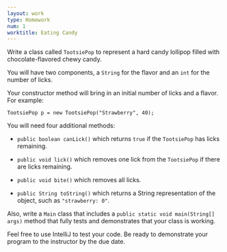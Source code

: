 ```yaml
---
layout: work
type: Homework
num: 1
worktitle: Eating Candy
---
```


Write a class called `TootsiePop` to represent a hard candy lollipop filled with
chocolate-flavored chewy candy.

You will have two components, a `String` for the flavor and an `int` for the number of licks.

Your constructor method will bring in an initial number of licks and a flavor.
For example:

    TootsiePop p = new TootsiePop("Strawberry", 40);

You will need four additional methods:

* `public boolean canLick()` which returns `true` if the `TootsiePop` has licks remaining.

* `public void lick()` which removes one lick from the `TootsiePop` if there are licks remaining.

* `public void bite()` which removes all licks.

* `public String toString()` which returns a String representation of the object, such as `"strawberry: 0"`.

Also, write a `Main` class that includes a `public static void main(String[] args)` method that fully tests and demonstrates that your class is working.

Feel free to use IntelliJ to test your code. Be ready to demonstrate your program to the instructor by the due date.

